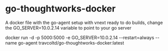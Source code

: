 # go-thoughtworks-docker

A docker file with the go-agent setup with vnext ready to do builds, change the GO_SERVER=10.0.2.14 variable to point to your go server

docker run -d -p 5000:5000 -e GO_SERVER=10.0.2.14 --restart=always --name go-agent travcoltd/go-thoughtworks-docker:latest
